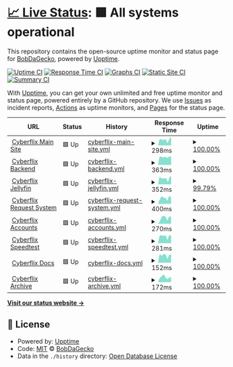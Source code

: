 # [📈 Live Status](https://status.cyberflix.io): <!--live status--> **🟩 All systems operational**

This repository contains the open-source uptime monitor and status page for [BobDaGecko](https://status.cyberflix.io), powered by [Upptime](https://github.com/upptime/upptime).

[![Uptime CI](https://github.com/BobDaGecko/Cyberflix-Status/workflows/Uptime%20CI/badge.svg)](https://github.com/BobDaGecko/Cyberflix-Status/actions?query=workflow%3A%22Uptime+CI%22)
[![Response Time CI](https://github.com/BobDaGecko/Cyberflix-Status/workflows/Response%20Time%20CI/badge.svg)](https://github.com/BobDaGecko/Cyberflix-Status/actions?query=workflow%3A%22Response+Time+CI%22)
[![Graphs CI](https://github.com/BobDaGecko/Cyberflix-Status/workflows/Graphs%20CI/badge.svg)](https://github.com/BobDaGecko/Cyberflix-Status/actions?query=workflow%3A%22Graphs+CI%22)
[![Static Site CI](https://github.com/BobDaGecko/Cyberflix-Status/workflows/Static%20Site%20CI/badge.svg)](https://github.com/BobDaGecko/Cyberflix-Status/actions?query=workflow%3A%22Static+Site+CI%22)
[![Summary CI](https://github.com/BobDaGecko/Cyberflix-Status/workflows/Summary%20CI/badge.svg)](https://github.com/BobDaGecko/Cyberflix-Status/actions?query=workflow%3A%22Summary+CI%22)

With [Upptime](https://upptime.js.org), you can get your own unlimited and free uptime monitor and status page, powered entirely by a GitHub repository. We use [Issues](https://github.com/BobDaGecko/Cyberflix-Status/issues) as incident reports, [Actions](https://github.com/BobDaGecko/Cyberflix-Status/actions) as uptime monitors, and [Pages](https://status.cyberflix.io) for the status page.

<!--start: status pages-->
<!-- This summary is generated by Upptime (https://github.com/upptime/upptime) -->
<!-- Do not edit this manually, your changes will be overwritten -->
<!-- prettier-ignore -->
| URL | Status | History | Response Time | Uptime |
| --- | ------ | ------- | ------------- | ------ |
| <img alt="" src="https://archive.cyberflix.io/images/logos/SVGs/Logo.svg" height="13"> [Cyberflix Main Site](https://www.cyberflix.io) | 🟩 Up | [cyberflix-main-site.yml](https://github.com/Cyberflix-Media/Cyberflix-Status/commits/HEAD/history/cyberflix-main-site.yml) | <details><summary><img alt="Response time graph" src="./graphs/cyberflix-main-site/response-time-week.png" height="20"> 298ms</summary><br><a href="https://status.cyberflix.io/history/cyberflix-main-site"><img alt="Response time 446" src="https://img.shields.io/endpoint?url=https%3A%2F%2Fraw.githubusercontent.com%2FCyberflix-Media%2FCyberflix-Status%2FHEAD%2Fapi%2Fcyberflix-main-site%2Fresponse-time.json"></a><br><a href="https://status.cyberflix.io/history/cyberflix-main-site"><img alt="24-hour response time 432" src="https://img.shields.io/endpoint?url=https%3A%2F%2Fraw.githubusercontent.com%2FCyberflix-Media%2FCyberflix-Status%2FHEAD%2Fapi%2Fcyberflix-main-site%2Fresponse-time-day.json"></a><br><a href="https://status.cyberflix.io/history/cyberflix-main-site"><img alt="7-day response time 298" src="https://img.shields.io/endpoint?url=https%3A%2F%2Fraw.githubusercontent.com%2FCyberflix-Media%2FCyberflix-Status%2FHEAD%2Fapi%2Fcyberflix-main-site%2Fresponse-time-week.json"></a><br><a href="https://status.cyberflix.io/history/cyberflix-main-site"><img alt="30-day response time 553" src="https://img.shields.io/endpoint?url=https%3A%2F%2Fraw.githubusercontent.com%2FCyberflix-Media%2FCyberflix-Status%2FHEAD%2Fapi%2Fcyberflix-main-site%2Fresponse-time-month.json"></a><br><a href="https://status.cyberflix.io/history/cyberflix-main-site"><img alt="1-year response time 446" src="https://img.shields.io/endpoint?url=https%3A%2F%2Fraw.githubusercontent.com%2FCyberflix-Media%2FCyberflix-Status%2FHEAD%2Fapi%2Fcyberflix-main-site%2Fresponse-time-year.json"></a></details> | <details><summary><a href="https://status.cyberflix.io/history/cyberflix-main-site">100.00%</a></summary><a href="https://status.cyberflix.io/history/cyberflix-main-site"><img alt="All-time uptime 99.58%" src="https://img.shields.io/endpoint?url=https%3A%2F%2Fraw.githubusercontent.com%2FCyberflix-Media%2FCyberflix-Status%2FHEAD%2Fapi%2Fcyberflix-main-site%2Fuptime.json"></a><br><a href="https://status.cyberflix.io/history/cyberflix-main-site"><img alt="24-hour uptime 100.00%" src="https://img.shields.io/endpoint?url=https%3A%2F%2Fraw.githubusercontent.com%2FCyberflix-Media%2FCyberflix-Status%2FHEAD%2Fapi%2Fcyberflix-main-site%2Fuptime-day.json"></a><br><a href="https://status.cyberflix.io/history/cyberflix-main-site"><img alt="7-day uptime 100.00%" src="https://img.shields.io/endpoint?url=https%3A%2F%2Fraw.githubusercontent.com%2FCyberflix-Media%2FCyberflix-Status%2FHEAD%2Fapi%2Fcyberflix-main-site%2Fuptime-week.json"></a><br><a href="https://status.cyberflix.io/history/cyberflix-main-site"><img alt="30-day uptime 99.34%" src="https://img.shields.io/endpoint?url=https%3A%2F%2Fraw.githubusercontent.com%2FCyberflix-Media%2FCyberflix-Status%2FHEAD%2Fapi%2Fcyberflix-main-site%2Fuptime-month.json"></a><br><a href="https://status.cyberflix.io/history/cyberflix-main-site"><img alt="1-year uptime 99.58%" src="https://img.shields.io/endpoint?url=https%3A%2F%2Fraw.githubusercontent.com%2FCyberflix-Media%2FCyberflix-Status%2FHEAD%2Fapi%2Fcyberflix-main-site%2Fuptime-year.json"></a></details>
| <img alt="" src="https://archive.cyberflix.io/images/logos/SVGs/Backend.svg" height="13"> [Cyberflix Backend](https://backend.cyberflix.io) | 🟩 Up | [cyberflix-backend.yml](https://github.com/Cyberflix-Media/Cyberflix-Status/commits/HEAD/history/cyberflix-backend.yml) | <details><summary><img alt="Response time graph" src="./graphs/cyberflix-backend/response-time-week.png" height="20"> 363ms</summary><br><a href="https://status.cyberflix.io/history/cyberflix-backend"><img alt="Response time 383" src="https://img.shields.io/endpoint?url=https%3A%2F%2Fraw.githubusercontent.com%2FCyberflix-Media%2FCyberflix-Status%2FHEAD%2Fapi%2Fcyberflix-backend%2Fresponse-time.json"></a><br><a href="https://status.cyberflix.io/history/cyberflix-backend"><img alt="24-hour response time 372" src="https://img.shields.io/endpoint?url=https%3A%2F%2Fraw.githubusercontent.com%2FCyberflix-Media%2FCyberflix-Status%2FHEAD%2Fapi%2Fcyberflix-backend%2Fresponse-time-day.json"></a><br><a href="https://status.cyberflix.io/history/cyberflix-backend"><img alt="7-day response time 363" src="https://img.shields.io/endpoint?url=https%3A%2F%2Fraw.githubusercontent.com%2FCyberflix-Media%2FCyberflix-Status%2FHEAD%2Fapi%2Fcyberflix-backend%2Fresponse-time-week.json"></a><br><a href="https://status.cyberflix.io/history/cyberflix-backend"><img alt="30-day response time 343" src="https://img.shields.io/endpoint?url=https%3A%2F%2Fraw.githubusercontent.com%2FCyberflix-Media%2FCyberflix-Status%2FHEAD%2Fapi%2Fcyberflix-backend%2Fresponse-time-month.json"></a><br><a href="https://status.cyberflix.io/history/cyberflix-backend"><img alt="1-year response time 377" src="https://img.shields.io/endpoint?url=https%3A%2F%2Fraw.githubusercontent.com%2FCyberflix-Media%2FCyberflix-Status%2FHEAD%2Fapi%2Fcyberflix-backend%2Fresponse-time-year.json"></a></details> | <details><summary><a href="https://status.cyberflix.io/history/cyberflix-backend">100.00%</a></summary><a href="https://status.cyberflix.io/history/cyberflix-backend"><img alt="All-time uptime 87.22%" src="https://img.shields.io/endpoint?url=https%3A%2F%2Fraw.githubusercontent.com%2FCyberflix-Media%2FCyberflix-Status%2FHEAD%2Fapi%2Fcyberflix-backend%2Fuptime.json"></a><br><a href="https://status.cyberflix.io/history/cyberflix-backend"><img alt="24-hour uptime 100.00%" src="https://img.shields.io/endpoint?url=https%3A%2F%2Fraw.githubusercontent.com%2FCyberflix-Media%2FCyberflix-Status%2FHEAD%2Fapi%2Fcyberflix-backend%2Fuptime-day.json"></a><br><a href="https://status.cyberflix.io/history/cyberflix-backend"><img alt="7-day uptime 100.00%" src="https://img.shields.io/endpoint?url=https%3A%2F%2Fraw.githubusercontent.com%2FCyberflix-Media%2FCyberflix-Status%2FHEAD%2Fapi%2Fcyberflix-backend%2Fuptime-week.json"></a><br><a href="https://status.cyberflix.io/history/cyberflix-backend"><img alt="30-day uptime 99.34%" src="https://img.shields.io/endpoint?url=https%3A%2F%2Fraw.githubusercontent.com%2FCyberflix-Media%2FCyberflix-Status%2FHEAD%2Fapi%2Fcyberflix-backend%2Fuptime-month.json"></a><br><a href="https://status.cyberflix.io/history/cyberflix-backend"><img alt="1-year uptime 97.28%" src="https://img.shields.io/endpoint?url=https%3A%2F%2Fraw.githubusercontent.com%2FCyberflix-Media%2FCyberflix-Status%2FHEAD%2Fapi%2Fcyberflix-backend%2Fuptime-year.json"></a></details>
| <img alt="" src="https://archive.cyberflix.io/images/logos/SVGs/Jellyfin.svg" height="13"> [Cyberflix Jellyfin](https://watch.cyberflix.io) | 🟩 Up | [cyberflix-jellyfin.yml](https://github.com/Cyberflix-Media/Cyberflix-Status/commits/HEAD/history/cyberflix-jellyfin.yml) | <details><summary><img alt="Response time graph" src="./graphs/cyberflix-jellyfin/response-time-week.png" height="20"> 352ms</summary><br><a href="https://status.cyberflix.io/history/cyberflix-jellyfin"><img alt="Response time 330" src="https://img.shields.io/endpoint?url=https%3A%2F%2Fraw.githubusercontent.com%2FCyberflix-Media%2FCyberflix-Status%2FHEAD%2Fapi%2Fcyberflix-jellyfin%2Fresponse-time.json"></a><br><a href="https://status.cyberflix.io/history/cyberflix-jellyfin"><img alt="24-hour response time 489" src="https://img.shields.io/endpoint?url=https%3A%2F%2Fraw.githubusercontent.com%2FCyberflix-Media%2FCyberflix-Status%2FHEAD%2Fapi%2Fcyberflix-jellyfin%2Fresponse-time-day.json"></a><br><a href="https://status.cyberflix.io/history/cyberflix-jellyfin"><img alt="7-day response time 352" src="https://img.shields.io/endpoint?url=https%3A%2F%2Fraw.githubusercontent.com%2FCyberflix-Media%2FCyberflix-Status%2FHEAD%2Fapi%2Fcyberflix-jellyfin%2Fresponse-time-week.json"></a><br><a href="https://status.cyberflix.io/history/cyberflix-jellyfin"><img alt="30-day response time 328" src="https://img.shields.io/endpoint?url=https%3A%2F%2Fraw.githubusercontent.com%2FCyberflix-Media%2FCyberflix-Status%2FHEAD%2Fapi%2Fcyberflix-jellyfin%2Fresponse-time-month.json"></a><br><a href="https://status.cyberflix.io/history/cyberflix-jellyfin"><img alt="1-year response time 330" src="https://img.shields.io/endpoint?url=https%3A%2F%2Fraw.githubusercontent.com%2FCyberflix-Media%2FCyberflix-Status%2FHEAD%2Fapi%2Fcyberflix-jellyfin%2Fresponse-time-year.json"></a></details> | <details><summary><a href="https://status.cyberflix.io/history/cyberflix-jellyfin">99.79%</a></summary><a href="https://status.cyberflix.io/history/cyberflix-jellyfin"><img alt="All-time uptime 99.39%" src="https://img.shields.io/endpoint?url=https%3A%2F%2Fraw.githubusercontent.com%2FCyberflix-Media%2FCyberflix-Status%2FHEAD%2Fapi%2Fcyberflix-jellyfin%2Fuptime.json"></a><br><a href="https://status.cyberflix.io/history/cyberflix-jellyfin"><img alt="24-hour uptime 100.00%" src="https://img.shields.io/endpoint?url=https%3A%2F%2Fraw.githubusercontent.com%2FCyberflix-Media%2FCyberflix-Status%2FHEAD%2Fapi%2Fcyberflix-jellyfin%2Fuptime-day.json"></a><br><a href="https://status.cyberflix.io/history/cyberflix-jellyfin"><img alt="7-day uptime 99.79%" src="https://img.shields.io/endpoint?url=https%3A%2F%2Fraw.githubusercontent.com%2FCyberflix-Media%2FCyberflix-Status%2FHEAD%2Fapi%2Fcyberflix-jellyfin%2Fuptime-week.json"></a><br><a href="https://status.cyberflix.io/history/cyberflix-jellyfin"><img alt="30-day uptime 99.29%" src="https://img.shields.io/endpoint?url=https%3A%2F%2Fraw.githubusercontent.com%2FCyberflix-Media%2FCyberflix-Status%2FHEAD%2Fapi%2Fcyberflix-jellyfin%2Fuptime-month.json"></a><br><a href="https://status.cyberflix.io/history/cyberflix-jellyfin"><img alt="1-year uptime 99.39%" src="https://img.shields.io/endpoint?url=https%3A%2F%2Fraw.githubusercontent.com%2FCyberflix-Media%2FCyberflix-Status%2FHEAD%2Fapi%2Fcyberflix-jellyfin%2Fuptime-year.json"></a></details>
| <img alt="" src="https://archive.cyberflix.io/images/logos/SVGs/Jellyseerr.svg" height="13"> [Cyberflix Request System](https://requests.cyberflix.io) | 🟩 Up | [cyberflix-request-system.yml](https://github.com/Cyberflix-Media/Cyberflix-Status/commits/HEAD/history/cyberflix-request-system.yml) | <details><summary><img alt="Response time graph" src="./graphs/cyberflix-request-system/response-time-week.png" height="20"> 400ms</summary><br><a href="https://status.cyberflix.io/history/cyberflix-request-system"><img alt="Response time 501" src="https://img.shields.io/endpoint?url=https%3A%2F%2Fraw.githubusercontent.com%2FCyberflix-Media%2FCyberflix-Status%2FHEAD%2Fapi%2Fcyberflix-request-system%2Fresponse-time.json"></a><br><a href="https://status.cyberflix.io/history/cyberflix-request-system"><img alt="24-hour response time 410" src="https://img.shields.io/endpoint?url=https%3A%2F%2Fraw.githubusercontent.com%2FCyberflix-Media%2FCyberflix-Status%2FHEAD%2Fapi%2Fcyberflix-request-system%2Fresponse-time-day.json"></a><br><a href="https://status.cyberflix.io/history/cyberflix-request-system"><img alt="7-day response time 400" src="https://img.shields.io/endpoint?url=https%3A%2F%2Fraw.githubusercontent.com%2FCyberflix-Media%2FCyberflix-Status%2FHEAD%2Fapi%2Fcyberflix-request-system%2Fresponse-time-week.json"></a><br><a href="https://status.cyberflix.io/history/cyberflix-request-system"><img alt="30-day response time 421" src="https://img.shields.io/endpoint?url=https%3A%2F%2Fraw.githubusercontent.com%2FCyberflix-Media%2FCyberflix-Status%2FHEAD%2Fapi%2Fcyberflix-request-system%2Fresponse-time-month.json"></a><br><a href="https://status.cyberflix.io/history/cyberflix-request-system"><img alt="1-year response time 501" src="https://img.shields.io/endpoint?url=https%3A%2F%2Fraw.githubusercontent.com%2FCyberflix-Media%2FCyberflix-Status%2FHEAD%2Fapi%2Fcyberflix-request-system%2Fresponse-time-year.json"></a></details> | <details><summary><a href="https://status.cyberflix.io/history/cyberflix-request-system">100.00%</a></summary><a href="https://status.cyberflix.io/history/cyberflix-request-system"><img alt="All-time uptime 99.46%" src="https://img.shields.io/endpoint?url=https%3A%2F%2Fraw.githubusercontent.com%2FCyberflix-Media%2FCyberflix-Status%2FHEAD%2Fapi%2Fcyberflix-request-system%2Fuptime.json"></a><br><a href="https://status.cyberflix.io/history/cyberflix-request-system"><img alt="24-hour uptime 100.00%" src="https://img.shields.io/endpoint?url=https%3A%2F%2Fraw.githubusercontent.com%2FCyberflix-Media%2FCyberflix-Status%2FHEAD%2Fapi%2Fcyberflix-request-system%2Fuptime-day.json"></a><br><a href="https://status.cyberflix.io/history/cyberflix-request-system"><img alt="7-day uptime 100.00%" src="https://img.shields.io/endpoint?url=https%3A%2F%2Fraw.githubusercontent.com%2FCyberflix-Media%2FCyberflix-Status%2FHEAD%2Fapi%2Fcyberflix-request-system%2Fuptime-week.json"></a><br><a href="https://status.cyberflix.io/history/cyberflix-request-system"><img alt="30-day uptime 99.35%" src="https://img.shields.io/endpoint?url=https%3A%2F%2Fraw.githubusercontent.com%2FCyberflix-Media%2FCyberflix-Status%2FHEAD%2Fapi%2Fcyberflix-request-system%2Fuptime-month.json"></a><br><a href="https://status.cyberflix.io/history/cyberflix-request-system"><img alt="1-year uptime 99.46%" src="https://img.shields.io/endpoint?url=https%3A%2F%2Fraw.githubusercontent.com%2FCyberflix-Media%2FCyberflix-Status%2FHEAD%2Fapi%2Fcyberflix-request-system%2Fuptime-year.json"></a></details>
| <img alt="" src="https://archive.cyberflix.io/images/logos/SVGs/Accounts.svg" height="13"> [Cyberflix Accounts](https://accounts.cyberflix.io) | 🟩 Up | [cyberflix-accounts.yml](https://github.com/Cyberflix-Media/Cyberflix-Status/commits/HEAD/history/cyberflix-accounts.yml) | <details><summary><img alt="Response time graph" src="./graphs/cyberflix-accounts/response-time-week.png" height="20"> 270ms</summary><br><a href="https://status.cyberflix.io/history/cyberflix-accounts"><img alt="Response time 294" src="https://img.shields.io/endpoint?url=https%3A%2F%2Fraw.githubusercontent.com%2FCyberflix-Media%2FCyberflix-Status%2FHEAD%2Fapi%2Fcyberflix-accounts%2Fresponse-time.json"></a><br><a href="https://status.cyberflix.io/history/cyberflix-accounts"><img alt="24-hour response time 303" src="https://img.shields.io/endpoint?url=https%3A%2F%2Fraw.githubusercontent.com%2FCyberflix-Media%2FCyberflix-Status%2FHEAD%2Fapi%2Fcyberflix-accounts%2Fresponse-time-day.json"></a><br><a href="https://status.cyberflix.io/history/cyberflix-accounts"><img alt="7-day response time 270" src="https://img.shields.io/endpoint?url=https%3A%2F%2Fraw.githubusercontent.com%2FCyberflix-Media%2FCyberflix-Status%2FHEAD%2Fapi%2Fcyberflix-accounts%2Fresponse-time-week.json"></a><br><a href="https://status.cyberflix.io/history/cyberflix-accounts"><img alt="30-day response time 443" src="https://img.shields.io/endpoint?url=https%3A%2F%2Fraw.githubusercontent.com%2FCyberflix-Media%2FCyberflix-Status%2FHEAD%2Fapi%2Fcyberflix-accounts%2Fresponse-time-month.json"></a><br><a href="https://status.cyberflix.io/history/cyberflix-accounts"><img alt="1-year response time 295" src="https://img.shields.io/endpoint?url=https%3A%2F%2Fraw.githubusercontent.com%2FCyberflix-Media%2FCyberflix-Status%2FHEAD%2Fapi%2Fcyberflix-accounts%2Fresponse-time-year.json"></a></details> | <details><summary><a href="https://status.cyberflix.io/history/cyberflix-accounts">100.00%</a></summary><a href="https://status.cyberflix.io/history/cyberflix-accounts"><img alt="All-time uptime 73.03%" src="https://img.shields.io/endpoint?url=https%3A%2F%2Fraw.githubusercontent.com%2FCyberflix-Media%2FCyberflix-Status%2FHEAD%2Fapi%2Fcyberflix-accounts%2Fuptime.json"></a><br><a href="https://status.cyberflix.io/history/cyberflix-accounts"><img alt="24-hour uptime 100.00%" src="https://img.shields.io/endpoint?url=https%3A%2F%2Fraw.githubusercontent.com%2FCyberflix-Media%2FCyberflix-Status%2FHEAD%2Fapi%2Fcyberflix-accounts%2Fuptime-day.json"></a><br><a href="https://status.cyberflix.io/history/cyberflix-accounts"><img alt="7-day uptime 100.00%" src="https://img.shields.io/endpoint?url=https%3A%2F%2Fraw.githubusercontent.com%2FCyberflix-Media%2FCyberflix-Status%2FHEAD%2Fapi%2Fcyberflix-accounts%2Fuptime-week.json"></a><br><a href="https://status.cyberflix.io/history/cyberflix-accounts"><img alt="30-day uptime 99.35%" src="https://img.shields.io/endpoint?url=https%3A%2F%2Fraw.githubusercontent.com%2FCyberflix-Media%2FCyberflix-Status%2FHEAD%2Fapi%2Fcyberflix-accounts%2Fuptime-month.json"></a><br><a href="https://status.cyberflix.io/history/cyberflix-accounts"><img alt="1-year uptime 87.09%" src="https://img.shields.io/endpoint?url=https%3A%2F%2Fraw.githubusercontent.com%2FCyberflix-Media%2FCyberflix-Status%2FHEAD%2Fapi%2Fcyberflix-accounts%2Fuptime-year.json"></a></details>
| <img alt="" src="https://archive.cyberflix.io/images/logos/SVGs/Speedtest.svg" height="13"> [Cyberflix Speedtest](https://speedtest.cyberflix.io) | 🟩 Up | [cyberflix-speedtest.yml](https://github.com/Cyberflix-Media/Cyberflix-Status/commits/HEAD/history/cyberflix-speedtest.yml) | <details><summary><img alt="Response time graph" src="./graphs/cyberflix-speedtest/response-time-week.png" height="20"> 281ms</summary><br><a href="https://status.cyberflix.io/history/cyberflix-speedtest"><img alt="Response time 295" src="https://img.shields.io/endpoint?url=https%3A%2F%2Fraw.githubusercontent.com%2FCyberflix-Media%2FCyberflix-Status%2FHEAD%2Fapi%2Fcyberflix-speedtest%2Fresponse-time.json"></a><br><a href="https://status.cyberflix.io/history/cyberflix-speedtest"><img alt="24-hour response time 301" src="https://img.shields.io/endpoint?url=https%3A%2F%2Fraw.githubusercontent.com%2FCyberflix-Media%2FCyberflix-Status%2FHEAD%2Fapi%2Fcyberflix-speedtest%2Fresponse-time-day.json"></a><br><a href="https://status.cyberflix.io/history/cyberflix-speedtest"><img alt="7-day response time 281" src="https://img.shields.io/endpoint?url=https%3A%2F%2Fraw.githubusercontent.com%2FCyberflix-Media%2FCyberflix-Status%2FHEAD%2Fapi%2Fcyberflix-speedtest%2Fresponse-time-week.json"></a><br><a href="https://status.cyberflix.io/history/cyberflix-speedtest"><img alt="30-day response time 266" src="https://img.shields.io/endpoint?url=https%3A%2F%2Fraw.githubusercontent.com%2FCyberflix-Media%2FCyberflix-Status%2FHEAD%2Fapi%2Fcyberflix-speedtest%2Fresponse-time-month.json"></a><br><a href="https://status.cyberflix.io/history/cyberflix-speedtest"><img alt="1-year response time 283" src="https://img.shields.io/endpoint?url=https%3A%2F%2Fraw.githubusercontent.com%2FCyberflix-Media%2FCyberflix-Status%2FHEAD%2Fapi%2Fcyberflix-speedtest%2Fresponse-time-year.json"></a></details> | <details><summary><a href="https://status.cyberflix.io/history/cyberflix-speedtest">100.00%</a></summary><a href="https://status.cyberflix.io/history/cyberflix-speedtest"><img alt="All-time uptime 96.51%" src="https://img.shields.io/endpoint?url=https%3A%2F%2Fraw.githubusercontent.com%2FCyberflix-Media%2FCyberflix-Status%2FHEAD%2Fapi%2Fcyberflix-speedtest%2Fuptime.json"></a><br><a href="https://status.cyberflix.io/history/cyberflix-speedtest"><img alt="24-hour uptime 100.00%" src="https://img.shields.io/endpoint?url=https%3A%2F%2Fraw.githubusercontent.com%2FCyberflix-Media%2FCyberflix-Status%2FHEAD%2Fapi%2Fcyberflix-speedtest%2Fuptime-day.json"></a><br><a href="https://status.cyberflix.io/history/cyberflix-speedtest"><img alt="7-day uptime 100.00%" src="https://img.shields.io/endpoint?url=https%3A%2F%2Fraw.githubusercontent.com%2FCyberflix-Media%2FCyberflix-Status%2FHEAD%2Fapi%2Fcyberflix-speedtest%2Fuptime-week.json"></a><br><a href="https://status.cyberflix.io/history/cyberflix-speedtest"><img alt="30-day uptime 99.35%" src="https://img.shields.io/endpoint?url=https%3A%2F%2Fraw.githubusercontent.com%2FCyberflix-Media%2FCyberflix-Status%2FHEAD%2Fapi%2Fcyberflix-speedtest%2Fuptime-month.json"></a><br><a href="https://status.cyberflix.io/history/cyberflix-speedtest"><img alt="1-year uptime 97.18%" src="https://img.shields.io/endpoint?url=https%3A%2F%2Fraw.githubusercontent.com%2FCyberflix-Media%2FCyberflix-Status%2FHEAD%2Fapi%2Fcyberflix-speedtest%2Fuptime-year.json"></a></details>
| <img alt="" src="https://archive.cyberflix.io/images/logos/SVGs/Docs.svg" height="13"> [Cyberflix Docs](https://docs.cyberflix.io) | 🟩 Up | [cyberflix-docs.yml](https://github.com/Cyberflix-Media/Cyberflix-Status/commits/HEAD/history/cyberflix-docs.yml) | <details><summary><img alt="Response time graph" src="./graphs/cyberflix-docs/response-time-week.png" height="20"> 152ms</summary><br><a href="https://status.cyberflix.io/history/cyberflix-docs"><img alt="Response time 183" src="https://img.shields.io/endpoint?url=https%3A%2F%2Fraw.githubusercontent.com%2FCyberflix-Media%2FCyberflix-Status%2FHEAD%2Fapi%2Fcyberflix-docs%2Fresponse-time.json"></a><br><a href="https://status.cyberflix.io/history/cyberflix-docs"><img alt="24-hour response time 172" src="https://img.shields.io/endpoint?url=https%3A%2F%2Fraw.githubusercontent.com%2FCyberflix-Media%2FCyberflix-Status%2FHEAD%2Fapi%2Fcyberflix-docs%2Fresponse-time-day.json"></a><br><a href="https://status.cyberflix.io/history/cyberflix-docs"><img alt="7-day response time 152" src="https://img.shields.io/endpoint?url=https%3A%2F%2Fraw.githubusercontent.com%2FCyberflix-Media%2FCyberflix-Status%2FHEAD%2Fapi%2Fcyberflix-docs%2Fresponse-time-week.json"></a><br><a href="https://status.cyberflix.io/history/cyberflix-docs"><img alt="30-day response time 166" src="https://img.shields.io/endpoint?url=https%3A%2F%2Fraw.githubusercontent.com%2FCyberflix-Media%2FCyberflix-Status%2FHEAD%2Fapi%2Fcyberflix-docs%2Fresponse-time-month.json"></a><br><a href="https://status.cyberflix.io/history/cyberflix-docs"><img alt="1-year response time 193" src="https://img.shields.io/endpoint?url=https%3A%2F%2Fraw.githubusercontent.com%2FCyberflix-Media%2FCyberflix-Status%2FHEAD%2Fapi%2Fcyberflix-docs%2Fresponse-time-year.json"></a></details> | <details><summary><a href="https://status.cyberflix.io/history/cyberflix-docs">100.00%</a></summary><a href="https://status.cyberflix.io/history/cyberflix-docs"><img alt="All-time uptime 99.79%" src="https://img.shields.io/endpoint?url=https%3A%2F%2Fraw.githubusercontent.com%2FCyberflix-Media%2FCyberflix-Status%2FHEAD%2Fapi%2Fcyberflix-docs%2Fuptime.json"></a><br><a href="https://status.cyberflix.io/history/cyberflix-docs"><img alt="24-hour uptime 100.00%" src="https://img.shields.io/endpoint?url=https%3A%2F%2Fraw.githubusercontent.com%2FCyberflix-Media%2FCyberflix-Status%2FHEAD%2Fapi%2Fcyberflix-docs%2Fuptime-day.json"></a><br><a href="https://status.cyberflix.io/history/cyberflix-docs"><img alt="7-day uptime 100.00%" src="https://img.shields.io/endpoint?url=https%3A%2F%2Fraw.githubusercontent.com%2FCyberflix-Media%2FCyberflix-Status%2FHEAD%2Fapi%2Fcyberflix-docs%2Fuptime-week.json"></a><br><a href="https://status.cyberflix.io/history/cyberflix-docs"><img alt="30-day uptime 100.00%" src="https://img.shields.io/endpoint?url=https%3A%2F%2Fraw.githubusercontent.com%2FCyberflix-Media%2FCyberflix-Status%2FHEAD%2Fapi%2Fcyberflix-docs%2Fuptime-month.json"></a><br><a href="https://status.cyberflix.io/history/cyberflix-docs"><img alt="1-year uptime 99.96%" src="https://img.shields.io/endpoint?url=https%3A%2F%2Fraw.githubusercontent.com%2FCyberflix-Media%2FCyberflix-Status%2FHEAD%2Fapi%2Fcyberflix-docs%2Fuptime-year.json"></a></details>
| <img alt="" src="https://archive.cyberflix.io/images/logos/SVGs/Archive.svg" height="13"> [Cyberflix Archive](https://archive.cyberflix.io) | 🟩 Up | [cyberflix-archive.yml](https://github.com/Cyberflix-Media/Cyberflix-Status/commits/HEAD/history/cyberflix-archive.yml) | <details><summary><img alt="Response time graph" src="./graphs/cyberflix-archive/response-time-week.png" height="20"> 172ms</summary><br><a href="https://status.cyberflix.io/history/cyberflix-archive"><img alt="Response time 163" src="https://img.shields.io/endpoint?url=https%3A%2F%2Fraw.githubusercontent.com%2FCyberflix-Media%2FCyberflix-Status%2FHEAD%2Fapi%2Fcyberflix-archive%2Fresponse-time.json"></a><br><a href="https://status.cyberflix.io/history/cyberflix-archive"><img alt="24-hour response time 178" src="https://img.shields.io/endpoint?url=https%3A%2F%2Fraw.githubusercontent.com%2FCyberflix-Media%2FCyberflix-Status%2FHEAD%2Fapi%2Fcyberflix-archive%2Fresponse-time-day.json"></a><br><a href="https://status.cyberflix.io/history/cyberflix-archive"><img alt="7-day response time 172" src="https://img.shields.io/endpoint?url=https%3A%2F%2Fraw.githubusercontent.com%2FCyberflix-Media%2FCyberflix-Status%2FHEAD%2Fapi%2Fcyberflix-archive%2Fresponse-time-week.json"></a><br><a href="https://status.cyberflix.io/history/cyberflix-archive"><img alt="30-day response time 153" src="https://img.shields.io/endpoint?url=https%3A%2F%2Fraw.githubusercontent.com%2FCyberflix-Media%2FCyberflix-Status%2FHEAD%2Fapi%2Fcyberflix-archive%2Fresponse-time-month.json"></a><br><a href="https://status.cyberflix.io/history/cyberflix-archive"><img alt="1-year response time 161" src="https://img.shields.io/endpoint?url=https%3A%2F%2Fraw.githubusercontent.com%2FCyberflix-Media%2FCyberflix-Status%2FHEAD%2Fapi%2Fcyberflix-archive%2Fresponse-time-year.json"></a></details> | <details><summary><a href="https://status.cyberflix.io/history/cyberflix-archive">100.00%</a></summary><a href="https://status.cyberflix.io/history/cyberflix-archive"><img alt="All-time uptime 99.96%" src="https://img.shields.io/endpoint?url=https%3A%2F%2Fraw.githubusercontent.com%2FCyberflix-Media%2FCyberflix-Status%2FHEAD%2Fapi%2Fcyberflix-archive%2Fuptime.json"></a><br><a href="https://status.cyberflix.io/history/cyberflix-archive"><img alt="24-hour uptime 100.00%" src="https://img.shields.io/endpoint?url=https%3A%2F%2Fraw.githubusercontent.com%2FCyberflix-Media%2FCyberflix-Status%2FHEAD%2Fapi%2Fcyberflix-archive%2Fuptime-day.json"></a><br><a href="https://status.cyberflix.io/history/cyberflix-archive"><img alt="7-day uptime 100.00%" src="https://img.shields.io/endpoint?url=https%3A%2F%2Fraw.githubusercontent.com%2FCyberflix-Media%2FCyberflix-Status%2FHEAD%2Fapi%2Fcyberflix-archive%2Fuptime-week.json"></a><br><a href="https://status.cyberflix.io/history/cyberflix-archive"><img alt="30-day uptime 100.00%" src="https://img.shields.io/endpoint?url=https%3A%2F%2Fraw.githubusercontent.com%2FCyberflix-Media%2FCyberflix-Status%2FHEAD%2Fapi%2Fcyberflix-archive%2Fuptime-month.json"></a><br><a href="https://status.cyberflix.io/history/cyberflix-archive"><img alt="1-year uptime 99.96%" src="https://img.shields.io/endpoint?url=https%3A%2F%2Fraw.githubusercontent.com%2FCyberflix-Media%2FCyberflix-Status%2FHEAD%2Fapi%2Fcyberflix-archive%2Fuptime-year.json"></a></details>

<!--end: status pages-->

[**Visit our status website →**](https://status.cyberflix.io)

## 📄 License

- Powered by: [Upptime](https://github.com/upptime/upptime)
- Code: [MIT](./LICENSE) © [BobDaGecko](https://status.cyberflix.io)
- Data in the `./history` directory: [Open Database License](https://opendatacommons.org/licenses/odbl/1-0/)
